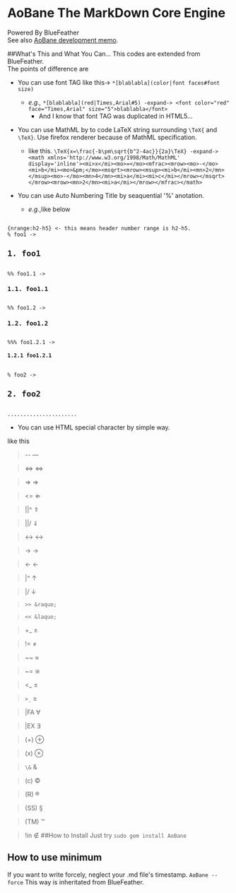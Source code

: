 AoBane The MarkDown Core Engine
======

Powered By BlueFeather<br> 
See also [AoBane development memo](https://github.com/setminami/AoBane/wiki/development-memo).

##What's This and What You Can...
This codes are extended from BlueFeather.<br>
The points of difference are
* You can use font TAG like this-> `*[blablabla](color|font faces#font size)`
  * *e.g.,* `*[blablabla](red|Times,Arial#5) -expand-> <font color="red" face="Times,Arial" size="5">blablabla</font>`
    - And I know that font TAG was duplicated in HTML5...
* You can use MathML by to code LaTeX string surrounding `\TeX{` and `\TeX}`. Use firefox renderer because of MathML specification.
  * like this. `\TeX{x=\frac{-b\pm\sqrt{b^2-4ac}}{2a}\TeX} -expand-> <math xmlns='http://www.w3.org/1998/Math/MathML' display='inline'><mi>x</mi><mo>=</mo><mfrac><mrow><mo>-</mo><mi>b</mi><mo>&pm;</mo><msqrt><mrow><msup><mi>b</mi><mn>2</mn></msup><mo>-</mo><mn>4</mn><mi>a</mi><mi>c</mi></mrow></msqrt></mrow><mrow><mn>2</mn><mi>a</mi></mrow></mfrac></math>`

* You can use Auto Numbering Title by seaquential '%' anotation.
  * *e.g.*,like below
<pre><code>
{nrange:h2-h5} <- this means header number range is h2-h5.
% foo1 -> <h2 id=xxx>1. foo1</h2>
%% foo1.1 -> <h3 id=xxx>1.1. foo1.1</h3>
%% foo1.2 -> <h3 id=xxx>1.2. foo1.2</h3>
%%% foo1.2.1 -> <h4 id=xxx>1.2.1 foo1.2.1</h4>
% foo2 -> <h2 id=xxx>2. foo2</h2>
......................
</code></pre>

* You can use HTML special character by simple way.

like this
> -- &mdash;

> <=> &hArr;

> => &rArr;

> <= &lArr;

> ||^ &uArr;

> ||/ &dArr;

> <-> &harr;

> -> &rarr;

> <- &larr;

> |^ &uarr;

> |/ &darr;

> `>> &raquo;`

> `<< &laquo;`

> +_ &plusmn;

> != &ne;

> ~~ &asymp;

> ~= &cong;

> <_ &le;

> `>_` &ge;

> |FA &forall;

> |EX &exist;

> (+) &oplus;

> (x) &otimes;

> `\&` &amp;

> (c) &copy;

> (R) &reg;

> (SS) &sect;

> (TM) &trade;

> !in &notin;
##How to Install
Just try 
`sudo gem install AoBane`
## How to use minimum
If you want to write forcely, neglect your .md file's timestamp.
`AoBane --force`
This way is inheritated from BlueFeather.


